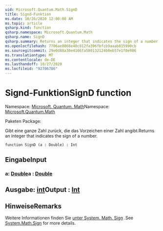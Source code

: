 ```yaml
---
uid: Microsoft.Quantum.Math.SignD
title: Signd-Funktion
ms.date: 10/26/2020 12:00:00 AM
ms.topic: article
qsharp.kind: function
qsharp.namespace: Microsoft.Quantum.Math
qsharp.name: SignD
qsharp.summary: Returns an integer that indicates the sign of a number.
ms.openlocfilehash: 7706ae8868e40c812fa396fbfcb9aaab815990cb
ms.sourcegitcommit: 29e0d88a30e4166fa580132124b0eb57e1f0e986
ms.translationtype: MT
ms.contentlocale: de-DE
ms.lasthandoff: 10/27/2020
ms.locfileid: "92706786"
---
```

# <a name="signd-function"></a><span data-ttu-id="6d490-102">Signd-Funktion</span><span class="sxs-lookup"><span data-stu-id="6d490-102">SignD function</span></span>

<span data-ttu-id="6d490-103">Namespace: [Microsoft. Quantum. Math](xref:Microsoft.Quantum.Math)</span><span class="sxs-lookup"><span data-stu-id="6d490-103">Namespace: [Microsoft.Quantum.Math](xref:Microsoft.Quantum.Math)</span></span>

<span data-ttu-id="6d490-104">Paketen [](https://nuget.org/packages/)</span><span class="sxs-lookup"><span data-stu-id="6d490-104">Package: [](https://nuget.org/packages/)</span></span>


<span data-ttu-id="6d490-105">Gibt eine ganze Zahl zurück, die das Vorzeichen einer Zahl angibt.</span><span class="sxs-lookup"><span data-stu-id="6d490-105">Returns an integer that indicates the sign of a number.</span></span>

```qsharp
function SignD (a : Double) : Int
```


## <a name="input"></a><span data-ttu-id="6d490-106">Eingabe</span><span class="sxs-lookup"><span data-stu-id="6d490-106">Input</span></span>

### <a name="a--double"></a><span data-ttu-id="6d490-107">a: [Double](xref:microsoft.quantum.lang-ref.double)</span><span class="sxs-lookup"><span data-stu-id="6d490-107">a : [Double](xref:microsoft.quantum.lang-ref.double)</span></span>





## <a name="output--int"></a><span data-ttu-id="6d490-108">Ausgabe: [int](xref:microsoft.quantum.lang-ref.int)</span><span class="sxs-lookup"><span data-stu-id="6d490-108">Output : [Int](xref:microsoft.quantum.lang-ref.int)</span></span>



## <a name="remarks"></a><span data-ttu-id="6d490-109">Hinweise</span><span class="sxs-lookup"><span data-stu-id="6d490-109">Remarks</span></span>

<span data-ttu-id="6d490-110">Weitere Informationen finden Sie [unter System. Math. Sign](https://docs.microsoft.com/dotnet/api/system.math.sign) .</span><span class="sxs-lookup"><span data-stu-id="6d490-110">See [System.Math.Sign](https://docs.microsoft.com/dotnet/api/system.math.sign) for more details.</span></span>